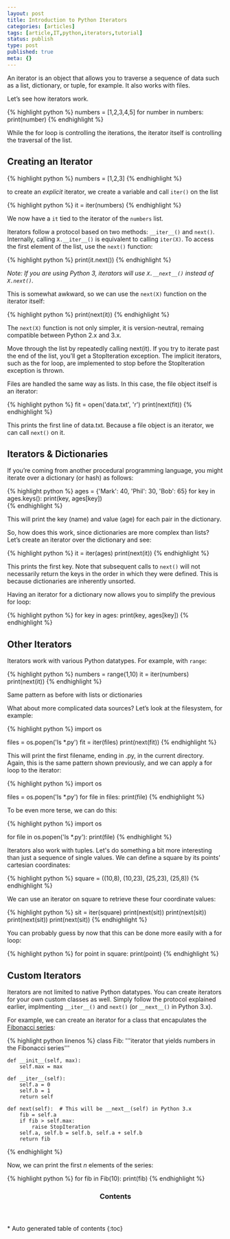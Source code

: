 ```yaml
---
layout: post
title: Introduction to Python Iterators
categories: [articles]
tags: [article,IT,python,iterators,tutorial]
status: publish
type: post
published: true
meta: {}
---
```


An iterator is an object that allows you to traverse a sequence of data such as a list, dictionary, or tuple, for example. It also works with files.

Let’s see how iterators work.

{% highlight python %}
numbers = [1,2,3,4,5]
for number in numbers:
    print(number)
{% endhighlight %}

While the for loop is controlling the iterations, the iterator itself is controlling the traversal of the list.

## Creating an Iterator

{% highlight python %}
numbers = [1,2,3]
{% endhighlight %}

to create an *explicit* iterator, we create a variable and call `iter()` on the list

{% highlight python %}
it = iter(numbers)
{% endhighlight %}

We now have a `it` tied to the iterator of the `numbers` list.

Iterators follow a protocol based on two methods: `__iter__()` and `next()`. Internally, calling `X.__iter__()` is equivalent to calling `iter(X)`. To access the first element of the list, use the `next()` function:

{% highlight python %}
print(it.next())
{% endhighlight %}

*Note: If you are using Python 3, iterators will use `X.__next__()` instead of `X.next()`.*

This is somewhat awkward, so we can use the `next(X)` function on the iterator itself:

{% highlight python %}
print(next(it))
{% endhighlight %}

The `next(X)` function is not only simpler, it is version-neutral, remaing compatible between Python 2.x and 3.x. 

Move through the list by repeatedly calling next(it). If you try to iterate past the end of the list, you’ll get a StopIteration exception. The implicit iterators, such as the for loop, are implemented to stop before the StopIteration exception is thrown.

Files are handled the same way as lists. In this case, the file object itself is an iterator:

{% highlight python %}
fit = open('data.txt', 'r')
print(next(fit))
{% endhighlight %}

This prints the first line of data.txt. Because a file object is an iterator, we can call `next()` on it.

## Iterators & Dictionaries

If you’re coming from another procedural programming language, you might iterate over a dictionary (or hash) as follows:

{% highlight python %}
ages = {'Mark': 40, 'Phil': 30, 'Bob': 65}
for key in ages.keys():
    print(key, ages[key])	 
{% endhighlight %}

This will print the key (name) and value (age) for each pair in the dictionary.

So, how does this work, since dictionaries are more complex than lists? Let’s create an iterator over the dictionary and see:

{% highlight python %}
it = iter(ages)
print(next(it))
{% endhighlight %}

This prints the first key. Note that subsequent calls to `next()` will not necessarily return the keys in the order in which they were defined. This is because dictionaries are inherently unsorted.

Having an iterator for a dictionary now allows you to simplify the previous for loop:

{% highlight python %}
for key in ages:
    print(key, ages[key])
{% endhighlight %}

## Other Iterators

Iterators work with various Python datatypes. For example, with `range`:

{% highlight python %}
numbers = range(1,10)
it = iter(numbers)
print(next(it))
{% endhighlight %}

Same pattern as before with lists or dictionaries

What about more complicated data sources? Let’s look at the filesystem, for example:

{% highlight python %}
import os

files = os.popen('ls *.py')
fit = iter(files)
print(next(fit))
{% endhighlight %}

This will print the first filename, ending in .py, in the current directory. Again, this is the same pattern shown previously, and we can apply a for loop to the iterator:

{% highlight python %}
import os

files = os.popen('ls *.py')
for file in files:
    print(file)
{% endhighlight %}

To be even more terse, we can do this:

{% highlight python %}
import os

for file in os.popen('ls *.py'):
    print(file)
{% endhighlight %}

Iterators also work with tuples. Let's do something a bit more interesting than just a sequence of single values. We can define a square by its points' cartesian coordinates:

{% highlight python %}
square = ((10,8), (10,23), (25,23), (25,8))
{% endhighlight %}

We can use an iterator on square to retrieve these four coordinate values:

{% highlight python %}
sit = iter(square)
print(next(sit))
print(next(sit))
print(next(sit))
print(next(sit))
{% endhighlight %}

You can probably guess by now that this can be done more easily with a for loop:

{% highlight python %}
for point in square:
    print(point)
{% endhighlight %}

## Custom Iterators

Iterators are not limited to native Python datatypes. You can create iterators for your own custom classes as well. Simply follow the protocol explained earlier, implmenting `__iter__()` and `next()` (or `__next__()` in Python 3.x).

For example, we can create an iterator for a class that encapulates the [Fibonacci series](http://en.wikipedia.org/wiki/Fibonacci_number):

{% highlight python linenos %}
class Fib:
    '''iterator that yields numbers in the Fibonacci series'''

    def __init__(self, max):
        self.max = max

    def __iter__(self):
        self.a = 0
        self.b = 1
        return self

    def next(self):  # This will be __next__(self) in Python 3.x
        fib = self.a
        if fib > self.max:
            raise StopIteration
        self.a, self.b = self.b, self.a + self.b
        return fib
{% endhighlight %}

Now, we can print the first _n_ elements of the series:

{% highlight python %}
for fib in Fib(10):
    print(fib)
{% endhighlight %}

<section id="table-of-contents" class="toc">
<header>
<h3>Contents</h3>
</header>
<div id="drawer" markdown="1">
*  Auto generated table of contents
{:toc}
</div>
</section>